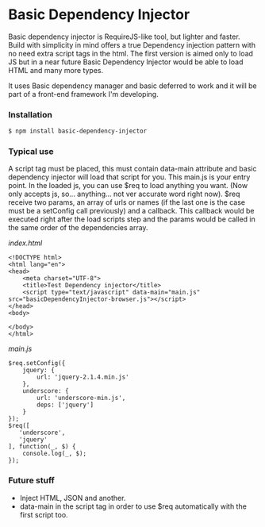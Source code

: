 # Basic Dependency Injector
Basic dependency injector is RequireJS-like tool, but lighter and faster. Build with simplicity in mind offers
a true Dependency injection pattern with no need extra script tags in the html.
The first version is aimed only to load JS but in a near future Basic Dependency Injector would be able to load HTML and
many more types.

It uses Basic dependency manager and basic deferred to work and it will be part of a front-end framework I'm developing.

### Installation
```sh
$ npm install basic-dependency-injector
```

### Typical use
A script tag must be placed, this must contain data-main attribute and basic dependency injector will load that script 
for you. This main.js is your entry point.
In the loaded js, you can use $req to load anything you want. (Now only accepts js, so... anything... not ver accurate word
right now).
$req receive two params, an array of urls or names (if the last one is the case must be a setConfig call previously) and 
a callback. This callback would be executed right after the load scripts step and the params would be called in the 
same order of the dependencies array.

*index.html*
```
<!DOCTYPE html>
<html lang="en">
<head>
    <meta charset="UTF-8">
    <title>Test Dependency injector</title>
    <script type="text/javascript" data-main="main.js" src="basicDependencyInjector-browser.js"></script>
</head>
<body>

</body>
</html>
```

*main.js*
```
$req.setConfig({
    jquery: {
        url: 'jquery-2.1.4.min.js'
    },
    underscore: {
        url: 'underscore-min.js',
        deps: ['jquery']
    }
});
$req([
   'underscore',
   'jquery'
], function(_, $) {
    console.log(_, $);
});
```

### Future stuff
- Inject HTML, JSON and another.
- data-main in the script tag in order to use $req automatically with the first script too.